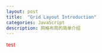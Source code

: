 ```yaml
---
layout: post
title:  "Grid Layout Introduction"
categories: JavaScript
description: 网格布局的简单介绍
---
```


<div class="layout">test</div>
<style>
.layout{
    color:red
}
</style>